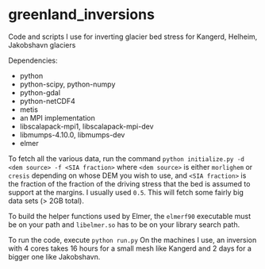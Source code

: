 greenland_inversions
====================
Code and scripts I use for inverting glacier bed stress for Kangerd, Helheim, Jakobshavn glaciers

Dependencies:
* python
* python-scipy, python-numpy
* python-gdal
* python-netCDF4
* metis
* an MPI implementation
* libscalapack-mpi1, libscalapack-mpi-dev
* libmumps-4.10.0, libmumps-dev
* elmer

To fetch all the various data, run the command
```python initialize.py -d <dem source> -f <SIA fraction>```
where `<dem source>` is either `morlighem` or `cresis` depending on whose DEM you wish to use, and `<SIA fraction>` is the fraction of the fraction of the driving stress that the bed is assumed to support at the margins. I usually used `0.5`. This will fetch some fairly big data sets (> 2GB total).

To build the helper functions used by Elmer, the `elmerf90` executable must be on your path and `libelmer.so` has to be on your library search path.

To run the code, execute
```python run.py```
On the machines I use, an inversion with 4 cores takes 16 hours for a small mesh like Kangerd and 2 days for a bigger one like Jakobshavn.
